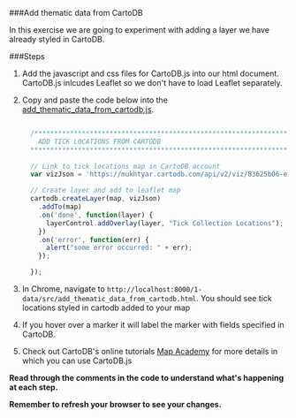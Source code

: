###Add thematic data from CartoDB

In this exercise we are going to experiment with adding a layer we have already styled in CartoDB.

###Steps

1. Add the javascript and css files for CartoDB.js into our html document. CartoDB.js inlcudes Leaflet so we don't have to load Leaflet separately.


2. Copy and paste the code below into the [add_thematic_data_from_cartodb.js](./src/add_thematic_data_from_cartodb.js). 

    ```javascript

      /********************************************************************************
        ADD TICK LOCATIONS FROM CARTODB
      ********************************************************************************/
      
      // Link to tick locations map in CartoDB account 
      var vizJson = 'https://mukhtyar.cartodb.com/api/v2/viz/83625b06-e7da-11e5-81ed-0e787de82d45/viz.json';

      // Create layer and add to leaflet map
      cartodb.createLayer(map, vizJson)
        .addTo(map)
        .on('done', function(layer) {
          layerControl.addOverlay(layer, "Tick Collection Locations");
        })
        .on('error', function(err) {
          alert("some error occurred: " + err);
        });

      });


    ```

3. In Chrome, navigate to `http://localhost:8000/1-data/src/add_thematic_data_from_cartodb.html`. You should see tick locations styled in cartodb added to your map

4. If you hover over a marker it will label the marker with fields specified in CartoDB.

5. Check out CartoDB's online tutorials [Map Academy](http://academy.cartodb.com/courses/cartodbjs-ground-up/) for more details in which you can use CartoDB.js

__Read through the comments in the code to understand what's happening at each step.__

__Remember to refresh your browser to see your changes.__

